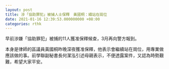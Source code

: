 ```yaml
---
layout: post
title: 涉「協助罪犯」被捕人士保釋　黃國桐：續站在崗位
date: 2021-01-16 12:39:53.000000000 +08:00
categories: rthk
---
```


早前涉嫌「協助罪犯」被捕的11人獲准保釋候查，3月再向警方報到。

本身是律師的區議員黃國桐昨晚深夜獲准保釋，他表示會繼續站在崗位，用專業做應該做的事。前學聯副秘書長何潔泓引述母親表示，不便透露案件，又認為時勢艱難，希望大家平安。

